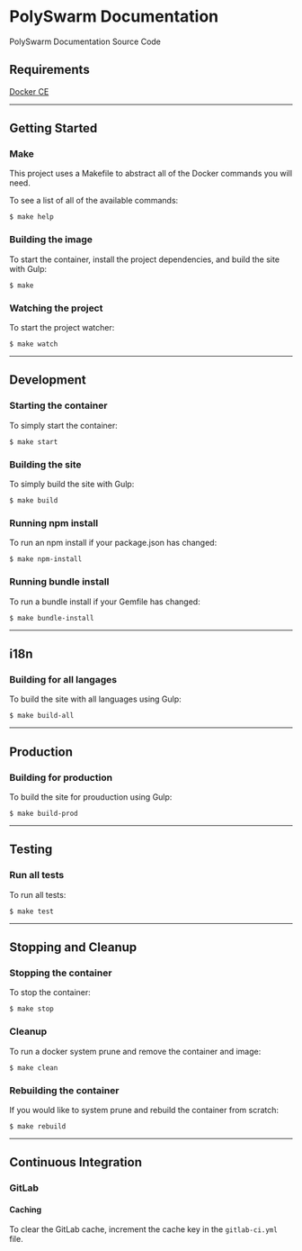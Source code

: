# PolySwarm Documentation

PolySwarm Documentation Source Code

## Requirements

[Docker CE](https://www.docker.com/community-edition)

---

## Getting Started

### Make

This project uses a Makefile to abstract all of the Docker commands you will need.

To see a list of all of the available commands:

    $ make help

### Building the image

To start the container, install the project dependencies, and build the site with Gulp:

    $ make

### Watching the project

To start the project watcher:

    $ make watch

---

## Development

### Starting the container

To simply start the container:

    $ make start

### Building the site

To simply build the site with Gulp:

    $ make build

### Running npm install

To run an npm install if your package.json has changed:

    $ make npm-install

### Running bundle install

To run a bundle install if your Gemfile has changed:

    $ make bundle-install

---

## i18n

### Building for all langages

To build the site with all languages using Gulp:

    $ make build-all

---

## Production

### Building for production

To build the site for prouduction using Gulp:

    $ make build-prod

---

## Testing

### Run all tests

To run all tests:

    $ make test

---

## Stopping and Cleanup

### Stopping the container

To stop the container:

    $ make stop

### Cleanup

To run a docker system prune and remove the container and image:

    $ make clean

### Rebuilding the container

If you would like to system prune and rebuild the container from scratch:

    $ make rebuild

---

## Continuous Integration

### GitLab

#### Caching

To clear the GitLab cache, increment the cache key in the `gitlab-ci.yml` file.
